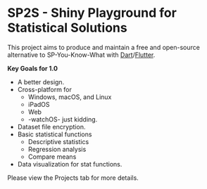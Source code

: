 # SP2S - Shiny Playground for Statistical Solutions

This project aims to produce and maintain a free and open-source alternative to SP-You-Know-What with [Dart](https://dart.dev)/[Flutter](https://github.com/flutter/flutter).

**Key Goals for 1.0**
- A better design.
- Cross-platform for 
  -  Windows, macOS, and Linux
  -  iPadOS
  -  Web
  -  -watchOS- just kidding.
- Dataset file encryption.
- Basic statistical functions
  - Descriptive statistics
  - Regression analysis
  - Compare means
- Data visualization for stat functions.

Please view the Projects tab for more details.
